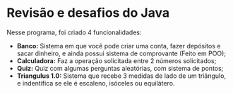 # Revisão e desafios do Java

Nesse programa, foi criado 4 funcionalidades:

- **Banco:** Sistema em que você pode criar uma conta, fazer depósitos e sacar dinheiro, e ainda possui sistema de comprovante (Feito em POO);
- **Calculadora:** Faz a operação solicitada entre 2 números solicitados;
- **Quiz:** Quiz com algumas perguntas aleatórias, com sistema de pontos;
- **Triangulus 1.0:** Sistema que recebe 3 medidas de lado de um triângulo, e indentifica se ele é escaleno, isóceles ou equilátero.
